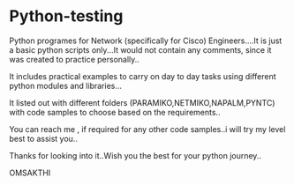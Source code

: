 # Python-testing

Python programes for Network (specifically for Cisco) Engineers....It is just a basic python scripts only...It would not contain any comments,
since it was created to practice personally..

It includes practical examples to carry on day to day tasks using different python modules and libraries...

It listed out with different folders (PARAMIKO,NETMIKO,NAPALM,PYNTC) with code samples to choose based on the requirements..

You can reach me , if required for any other code samples..i will try my level best to assist you..

Thanks for looking into it..Wish you the best for your python journey..

OMSAKTHI
